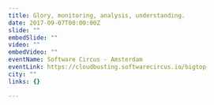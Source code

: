 ```yaml
---
title: Glory, monitoring, analysis, understanding.
date: 2017-09-07T00:00:00Z
slide: ""
embedSlide: ""
video: ""
embedVideo: ""
eventName: Software Circus - Amsterdam
eventLink: https://cloudbusting.softwarecircus.io/bigtop
city: ""
links: {}

---
```

